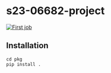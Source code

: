 # s23-06682-project

[![First job](https://github.com/yhuangzl/s23-06682-project/actions/workflows/my-workflow.yaml/badge.svg)](https://github.com/yhuangzl/s23-06682-project/actions/workflows/my-workflow.yaml)

## Installation
    cd pkg
    pip install .